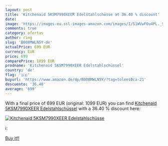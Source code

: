 ```yaml
---
layout: post
title: 'Kitchenaid 5KSM7990XEER Edelstahlschüsse at 36.40 % discount'
date: 
image: 'https://images-eu.ssl-images-amazon.com/images/I/51WVwFOu4PL._SL200_.jpg'
comments: true
category: ofertas
author: ring
slug: 'B008MWLN5Y-de'
actualPrice: 699 EUR
currency: EUR
price: 699
comparePrice: 1099 EUR
prodname: 'Kitchenaid 5KSM7990XEER Edelstahlschüssel'
country: 'de'
flag: '🇩🇪'
buyurl: 'https://www.amazon.de/dp/B008MWLN5Y/?tag=tolees0ca-21'
descuento: '36.40'
average: '699'
---
```


With a final price of 699 EUR (original: 1099 EUR) you can find [Kitchenaid 5KSM7990XEER Edelstahlschüssel](https://www.amazon.de/dp/B008MWLN5Y/?tag=tolees0ca-21) with a  36.40 % discount here:

[![Kitchenaid 5KSM7990XEER Edelstahlschüsse](https://images-eu.ssl-images-amazon.com/images/I/51WVwFOu4PL._SL200_.jpg)](https://www.amazon.de/dp/B008MWLN5Y/?tag=tolees0ca-21)

ℹ️:


[Buy it!!](https://www.amazon.de/dp/B008MWLN5Y/?tag=tolees0ca-21)
